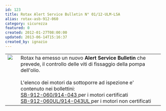 ```yaml
---
id: 123
title: Rotax Alert Service Bulletin N° 01/12-ULM-LSA
alias: rotax-asb-912-060
category: sicurezza
featured: 0
created: 2012-01-27T08:00:00
updated: 2013-06-14T15:16:37
created_by: ignazio
---
```

<table border="0">
 <tbody>
  <tr>
   <td valign="top">
    <img border="0" src="images/stories/rotax-logo.gif" style="padding-right: 10px;"/>
   </td>
   <td valign="top">
    Rotax ha emesso un nuovo
    <strong>
     Alert Service Bulletin
    </strong>
    che prevede, il controllo delle viti di fissaggio della pompa dell'olio.
    <br/>
    <br/>
    L'elenco dei motori da sottoporre ad ispezione e' contenuto nei bollettini:
    <br/>
    <a href="http://legacy.rotax-owner.com/si_tb_info/alertbulletins/asb-912-060.pdf" target="_blank">
     SB-912-060/914-043
    </a>
    per i motori certificati
    <br/>
    <a href="http://legacy.rotax-owner.com/si_tb_info/alertbulletins/asb-912-060-ul.pdf" target="_blank">
     SB-912-060UL/914-043UL
    </a>
    per i motori non certificati
   </td>
  </tr>
 </tbody>
</table>
